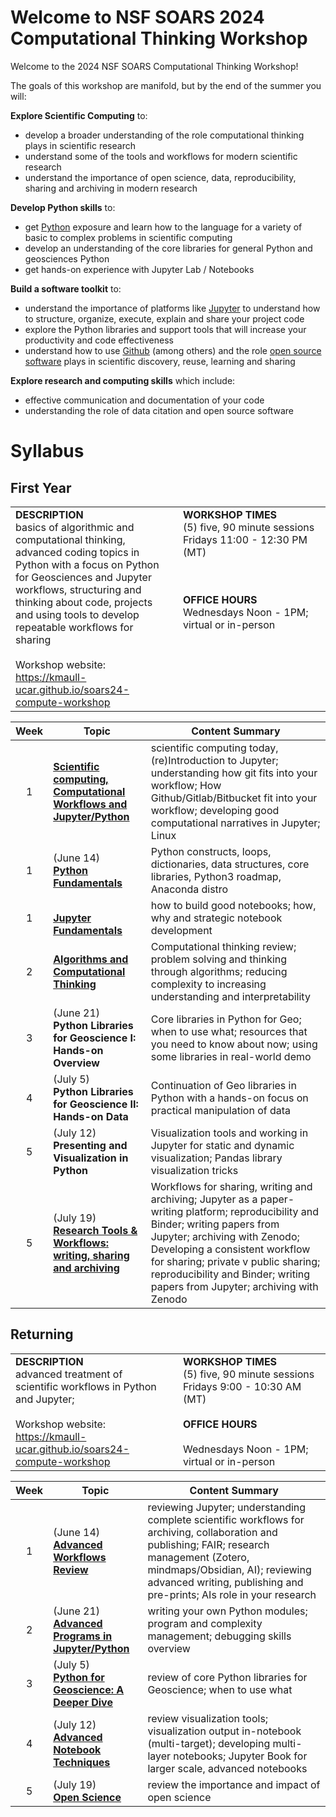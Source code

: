 Welcome to NSF SOARS 2024 Computational Thinking Workshop
=========================================================


Welcome to the 2024 NSF SOARS Computational Thinking Workshop!

The goals of this workshop are manifold, but by the end of the summer you will:

**Explore Scientific Computing** to:

* develop a broader understanding of the role computational thinking plays in scientific research
* understand some of the tools and workflows for modern scientific research
* understand the importance of open science, data, reproducibility, sharing and archiving in modern research

**Develop Python skills** to:

* get [Python](https://python.org) exposure and learn how to the language for a variety of basic to complex problems in scientific computing
* develop an understanding of the core libraries for general Python and geosciences Python
* get hands-on experience with Jupyter Lab / Notebooks

**Build a software toolkit** to: 

* understand the importance of platforms like [Jupyter](https://jupyter.org) to understand how to structure, organize, execute, explain and share your project code
* explore the Python libraries and support tools that will increase your productivity and code effectiveness
* understand how to use [Github](https://github.com) (among others) and the role [open source software]() plays in scientific discovery, reuse, learning and sharing 

**Explore research and computing skills** which include:
* effective communication and documentation of your code
* understanding the role of data citation and open source software

# Syllabus

## First Year

<table>
    <colgroup>
        <col style="width: 50%;">
        <col style="width: 10px">
        <col>
    </colgroup>
    <tr>
        <td valign="top">
<b>DESCRIPTION</b><br/>
basics of algorithmic and computational thinking, advanced coding topics in Python with a focus on Python for Geosciences and Jupyter workflows, structuring and thinking about code, projects and using tools to develop repeatable workflows for sharing
<br/><br/>
Workshop website: 
<a href="https://kmaull-ucar.github.io/soars24-compute-workshop">https://kmaull-ucar.github.io/soars24-compute-workshop</a> 
</a> 
        </td>
        <td></td>
        <td valign="top">
<b>WORKSHOP TIMES</b><br/>
(5) five, 90 minute sessions
<br/>
Fridays 11:00 - 12:30 PM (MT)

<br/><br/>
<b>OFFICE HOURS</b><br/>
Wednesdays Noon - 1PM; virtual or in-person
        </td>
    </tr>
</table>

|  **Week** | **Topic**             |   **Content Summary**      |
|:---------:|-----------------------|----------------------------|
|  1    |   **[Scientific computing, Computational Workflows and Jupyter/Python](./firstyear/week01a)** | scientific computing today, (re)Introduction to Jupyter; understanding how git fits into your workflow; How Github/Gitlab/Bitbucket fit into your workflow; developing good computational narratives in Jupyter; Linux |
|  1   | (June 14) <br/> **[Python Fundamentals](./firstyear/week01b)**                    |  Python constructs, loops, dictionaries, data structures, core libraries, Python3 roadmap, Anaconda distro |
|  1   | <br/> **[Jupyter Fundamentals](./firstyear/week01c)**                    |  how to build good notebooks; how, why and strategic notebook development |
| 2  | **[Algorithms and Computational Thinking](./firstyear/week02a.md)** |  	Computational thinking review; problem solving and thinking through algorithms; reducing complexity to increasing understanding and interpretability |
| 3 | (June 21) <br/> **Python Libraries for Geoscience I: Hands-on Overview**  | Core libraries in Python for Geo; when to use what; resources that you need to know about now; using some libraries in real-world demo |
|  4    | (July 5) <br/> **Python Libraries for Geoscience II: Hands-on Data**  | Continuation of Geo libraries in Python with a hands-on focus on practical manipulation of data |
|  5   | (July 12) <br/> **Presenting and Visualization in Python**  | Visualization tools and working in Jupyter for static and dynamic visualization; Pandas library visualization tricks |
|  5    | (July 19) <br/>**[Research Tools & Workflows: writing, sharing and archiving](./firstyear/week05.md)** | Workflows for sharing, writing and archiving;  Jupyter as a paper-writing platform; reproducibility and Binder;  writing papers from Jupyter; archiving with Zenodo; Developing a consistent workflow for sharing; private v public sharing; reproducibility and Binder; writing papers from Jupyter; archiving with Zenodo |



## Returning 

<table >
    <colgroup>
        <col style="width: 50%;">
        <col style="width: 10px;">
        <col>
    </colgroup>
    <tr>
        <td valign="top">
        <b>DESCRIPTION</b><br/>
    advanced treatment of scientific workflows in Python and Jupyter;
    <br/>
    <br/>
    Workshop website: 
<a href="https://kmaull-ucar.github.io/soars24-compute-workshop">https://kmaull-ucar.github.io/soars24-compute-workshop</a 
        </td>
        <td></td>
        <td valign="top">
        <b>WORKSHOP TIMES</b><br/>
    (5) five, 90 minute sessions
    <br/>
    Fridays 9:00 - 10:30 AM (MT)
    <br/><br/>
        <b>OFFICE HOURS</b><br/><br/>
        Wednesdays Noon - 1PM; virtual or in-person
        </td>
    </tr>
</table>


|  **Week** | **Topic**             |   **Content Summary**      |
|:---------:|-----------------------|----------------------------|
|  1    | (June 14) <br/>   **[Advanced Workflows Review](./returning/week01.md)** | reviewing Jupyter; understanding complete scientific workflows for archiving, collaboration and publishing; FAIR; research management (Zotero, mindmaps/Obsidian, AI); reviewing advanced writing, publishing and pre-prints; AIs role in your research  |
|  2   | (June 21) <br/> **[Advanced Programs in Jupyter/Python](./returning/week02.md)** |  writing your own Python modules; program and complexity management; debugging skills overview |
| 3 | (July 5) <br/> **[Python for Geoscience: A Deeper Dive](./returning/week03.md)**  | review of core  Python libraries for Geoscience; when to use what  |
|  4   | (July 12) <br/> **[Advanced Notebook Techniques](./returning/week04.md)** | review visualization tools;  visualization output in-notebook (multi-target); developing multi-layer notebooks; Jupyter Book for larger scale, advanced notebooks |
|  5    | (July 19) <br/>**[Open Science](./returning/week05.md)** | review the importance and impact of open science |
